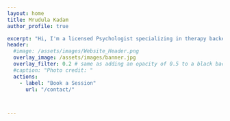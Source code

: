 ```yaml
---
layout: home
title: Mrudula Kadam
author_profile: true

excerpt: "Hi, I'm a licensed Psychologist specializing in therapy backed by Neuropsychology for Individuals, Couples and Expats for varied psychology issues"
header:
  #image: /assets/images/Website_Header.png
  overlay_image: /assets/images/banner.jpg
  overlay_filter: 0.2 # same as adding an opacity of 0.5 to a black background
  #caption: "Photo credit: "
  actions:
    - label: "Book a Session"
      url: "/contact/"



---
```


